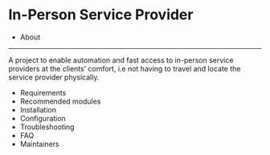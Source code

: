 # In-Person Service Provider

- About
-----------
A project to enable automation and fast access to in-person service providers at the clients’ comfort, i.e not having to travel and locate the service provider physically.

- Requirements
- Recommended modules
- Installation
- Configuration
- Troubleshooting
- FAQ
- Maintainers

